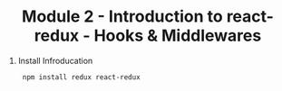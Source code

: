 <!-- PROJECT LOGO -->
 <p align="center">
    <h1 align="center">Module 2 - Introduction to react-redux - Hooks & Middlewares</h1>
</p>


1. Install Infroducation
   ```sh
    npm install redux react-redux
   ```
